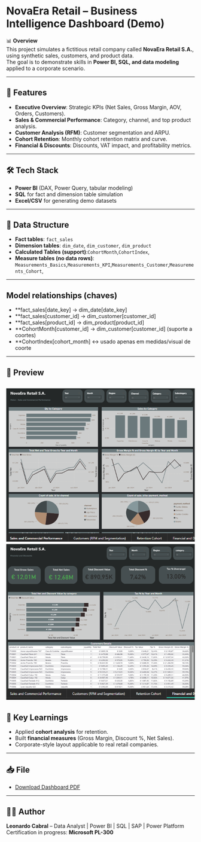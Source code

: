 # NovaEra Retail – Business Intelligence Dashboard (Demo)

📊 **Overview**  
This project simulates a fictitious retail company called **NovaEra Retail S.A.**, using synthetic sales, customers, and product data.  
The goal is to demonstrate skills in **Power BI, SQL, and data modeling** applied to a corporate scenario.

---

## 🚀 Features
- **Executive Overview**: Strategic KPIs (Net Sales, Gross Margin, AOV, Orders, Customers).  
- **Sales & Commercial Performance**: Category, channel, and top product analysis.  
- **Customer Analysis (RFM)**: Customer segmentation and ARPU.  
- **Cohort Retention**: Monthly cohort retention matrix and curve.  
- **Financial & Discounts**: Discounts, VAT impact, and profitability metrics.

---

## 🛠️ Tech Stack
- **Power BI** (DAX, Power Query, tabular modeling)  
- **SQL** for fact and dimension table simulation  
- **Excel/CSV** for generating demo datasets  

---

## 📂 Data Structure
- **Fact tables**: `fact_sales`  
- **Dimension tables**: `dim_date`, `dim_customer`, `dim_product`
- **Calculated Tables (support)**:`CohortMonth`,`CohortIndex`,
- **Measure tables (no data rows)**: `Measurements_Basics`,`Measurements_KPI`,`Measurements_Customer`,`Measurements_Cohort`,

---

## Model relationships (chaves)

- **fact_sales[date_key] → dim_date[date_key]
- **fact_sales[customer_id] → dim_customer[customer_id]
- **fact_sales[product_id] → dim_product[product_id]
- **CohortMonth[customer_id] → dim_customer[customer_id] (suporte a coortes)
- **CohortIndex[cohort_month] ↔ usado apenas em medidas/visual de coorte


---

## 📸 Preview
![Sales View](assets/preview.png)  
![Financial View](assets/preview2.png)
---

## 🎯 Key Learnings
- Applied **cohort analysis** for retention.  
- Built **financial measures** (Gross Margin, Discount %, Net Sales).  
- Corporate-style layout applicable to real retail companies.  

---

## 📥 File
- [Download Dashboard PDF](./NovaEra_Retail_Demo.pdf)

---

## 👨‍💻 Author
**Leonardo Cabral** – Data Analyst | Power BI | SQL | SAP | Power Platform  
Certification in progress: **Microsoft PL-300**
